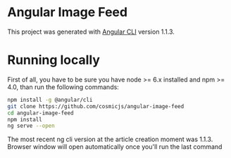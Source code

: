 # Angular Image Feed

This project was generated with [Angular CLI](https://github.com/angular/angular-cli) version 1.1.3.

# Running locally

First of all, you have to be sure you have node >= 6.x installed and npm >= 4.0, than run the following commands:

```bash
npm install -g @angular/cli
git clone https://github.com/cosmicjs/angular-image-feed
cd angular-image-feed
npm install
ng serve --open
```
The most recent ng cli version at the article creation moment was 1.1.3.
Browser window will open automatically once you'll run the last command
